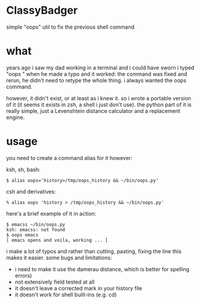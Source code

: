 # ClassyBadger
simple "oops" util to fix the previous shell command

# what

years ago i saw my dad working in a terminal and i could have sworn i typed "oops <something>" when he made a typo and it worked: the command was fixed and rerun, he didn't need to retype the whole thing. i always wanted the oops command.

however, it didn't exist, or at least as i knew it. so i wrote a portable version of it (it seems it exists in zsh, a shell i just don't use). the python part of it is really simple, just a Levenshtein distance calculator and a replacement engine. 

# usage

you need to create a command alias for it however:

ksh, sh, bash:

    $ alias oops='history>/tmp/oops_history && ~/bin/oops.py'

csh and derivatives:

    % alias oops 'history > /tmp/oops_history && ~/bin/oops.py'

here's a brief example of it in action:

    $ emacss ~/bin/oops.py
    ksh: emacss: not found
    $ oops emacs
    [ emacs opens and voila, working ... ]

i make a lot of typos and rather than cutting, pasting, fixing the line this makes it easier. some bugs and limitations:

- i need to make it use the damerau distance, which is better for spelling errors)
- not extensively field tested at all
- it doesn't leave a corrected mark in your history file
- it doesn't work for shell built-ins (e.g. cd)

